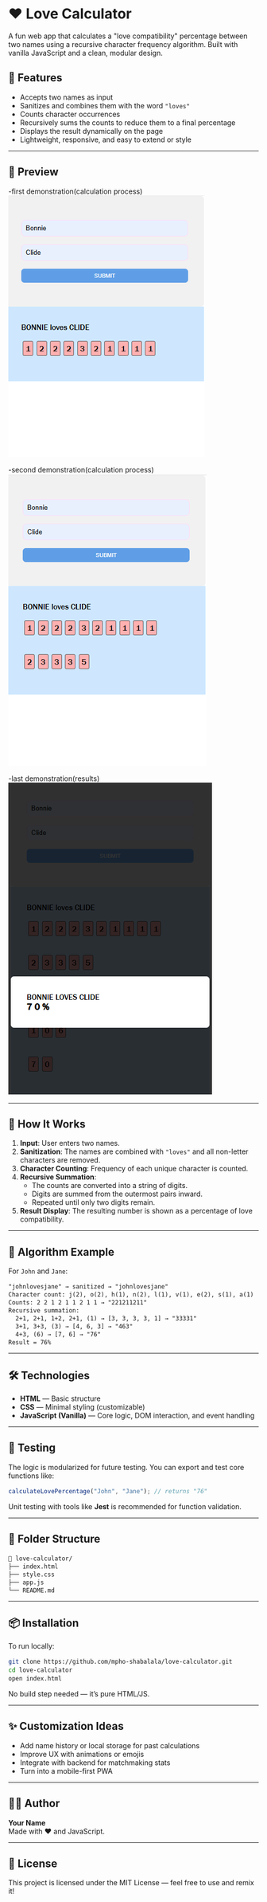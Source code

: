 # ❤️ Love Calculator

A fun web app that calculates a "love compatibility" percentage between two names using a recursive character frequency algorithm. Built with vanilla JavaScript and a clean, modular design.

## 🌟 Features

- Accepts two names as input  
- Sanitizes and combines them with the word `"loves"`  
- Counts character occurrences  
- Recursively sums the counts to reduce them to a final percentage  
- Displays the result dynamically on the page  
- Lightweight, responsive, and easy to extend or style

---

## 📸 Preview
-first demonstration(calculation process)
![screenshot-placeholder](./resources/demo_1.png)

-second demonstration(calculation process)
![screenshot-placeholder](./resources/demo_2.png)

-last demonstration(results)
![screenshot-placeholder](./resources/demo_3.png)

---

## 🚀 How It Works

1. **Input**: User enters two names.  
2. **Sanitization**: The names are combined with `"loves"` and all non-letter characters are removed.  
3. **Character Counting**: Frequency of each unique character is counted.  
4. **Recursive Summation**:  
    - The counts are converted into a string of digits.  
    - Digits are summed from the outermost pairs inward.  
    - Repeated until only two digits remain.  
5. **Result Display**: The resulting number is shown as a percentage of love compatibility.

---

## 🧠 Algorithm Example

For `John` and `Jane`:

```
"johnlovesjane" → sanitized → "johnlovesjane"
Character count: j(2), o(2), h(1), n(2), l(1), v(1), e(2), s(1), a(1)
Counts: 2 2 1 2 1 1 2 1 1 → "221211211"
Recursive summation:
  2+1, 2+1, 1+2, 2+1, (1) → [3, 3, 3, 3, 1] → "33331"
  3+1, 3+3, (3) → [4, 6, 3] → "463"
  4+3, (6) → [7, 6] → "76"
Result = 76%
```

---

## 🛠 Technologies

- **HTML** — Basic structure  
- **CSS** — Minimal styling (customizable)  
- **JavaScript (Vanilla)** — Core logic, DOM interaction, and event handling

---

## 🧪 Testing

The logic is modularized for future testing. You can export and test core functions like:

```js
calculateLovePercentage("John", "Jane"); // returns "76"
```

Unit testing with tools like **Jest** is recommended for function validation.

---

## 🧩 Folder Structure

```
📁 love-calculator/
├── index.html
├── style.css
├── app.js
└── README.md
```

---

## 📦 Installation

To run locally:

```bash
git clone https://github.com/mpho-shabalala/love-calculator.git
cd love-calculator
open index.html
```

No build step needed — it’s pure HTML/JS.

---

## ✨ Customization Ideas

- Add name history or local storage for past calculations  
- Improve UX with animations or emojis  
- Integrate with backend for matchmaking stats  
- Turn into a mobile-first PWA

---

## 🧑‍💻 Author

**Your Name**  
Made with ❤️ and JavaScript.

---

## 📄 License

This project is licensed under the MIT License — feel free to use and remix it!
